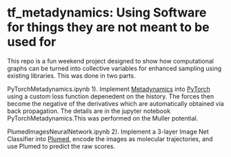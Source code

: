 # tf_metadynamics: Using Software for things they are not meant to be used for

This repo is a fun weekend project designed to show how computational graphs can be turned into collective variables for enhanced sampling using existing libraries. This was done in two parts. 

PyTorchMetadynamics.ipynb 
1). Implement [Metadynamics](https://en.wikipedia.org/wiki/Metadynamics) into [PyTorch](http://pytorch.org/) using a custom loss function depenedent on the history. The forces then become the negative of the derivatives which are automatically obtained via back propagation. The details are in the jupyter notebook PyTorchMetadynamics.This was performed on the Muller potential. 

PlumedImagesNeuralNetwork.ipynb
2). Implement a 3-layer Image Net Classifier into [Plumed](plumed.github.io), encode the images as molecular trajectories, and use Plumed to predict the raw scores.
